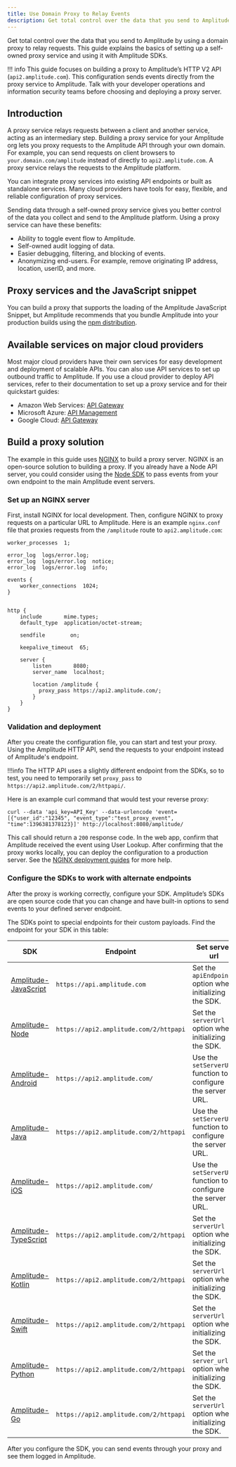 ```yaml
---
title: Use Domain Proxy to Relay Events
description: Get total control over the data that you send to Amplitude by using a domain proxy to relay requests. This guide explains the basics of setting up a self-owned proxy service and using it with Amplitude SDKs.
---
```


Get total control over the data that you send to Amplitude by using a domain proxy to relay requests.
 This guide explains the basics of setting up a self-owned proxy service and using it with Amplitude SDKs.

!!! info
    This guide focuses on building a proxy to Amplitude’s HTTP V2 API (`api2.amplitude.com`). This configuration sends events directly from the proxy service to Amplitude.
     Talk with your developer operations and information security teams before choosing and deploying a proxy server.

## Introduction

A proxy service relays requests between a client and another service, acting as an intermediary step.
 Building a proxy service for your Amplitude org lets you proxy requests to the Amplitude API through your own domain.
 For example, you can send requests on client browsers to `your.domain.com/amplitude` instead of directly to `api2.amplitude.com`. A proxy service relays the requests to the Amplitude platform.

You can integrate proxy services into existing API endpoints or built as standalone services. Many cloud providers have tools for easy, flexible, and reliable configuration of proxy services.

Sending data through a self-owned proxy service gives you better control of the data you collect and send to the Amplitude platform. Using a proxy service can have these benefits:

- Ability to toggle event flow to Amplitude.
- Self-owned audit logging of data.
- Easier debugging, filtering, and blocking of events.
- Anonymizing end-users. For example, remove originating IP address, location, userID, and more.

## Proxy services and the JavaScript snippet

You can build a proxy that supports the loading of the Amplitude JavaScript Snippet, but Amplitude recommends that you bundle Amplitude into your production builds using the [npm distribution](https://www.npmjs.com/package/amplitude-js).

## Available services on major cloud providers

Most major cloud providers have their own services for easy development and deployment of scalable APIs. You can also use API services to set up outbound traffic to Amplitude.
 If you use a cloud provider to deploy API services, refer to their documentation to set up a proxy service and for their quickstart guides:

- Amazon Web Services: [API Gateway](https://aws.amazon.com/api-gateway/resources/)
- Microsoft Azure: [API Management](https://docs.microsoft.com/en-us/azure/api-management/api-management-key-concepts)
- Google Cloud: [API Gateway](https://cloud.google.com/api-gateway/docs)

## Build a proxy solution

The example in this guide uses [NGINX](https://nginx.org/en/) to build a proxy server. NGINX is an open-source solution to building a proxy.
 If you already have a Node API server, you could consider using the [Node SDK](https://github.com/amplitude/Amplitude-Node/) to pass events from your own endpoint to the main Amplitude event servers.

### Set up an NGINX server

First, install NGINX for local development. Then, configure NGINX to proxy requests on a particular URL to Amplitude.
 Here is an example `nginx.conf` file that proxies requests from the `/amplitude` route to `api2.amplitude.com`:
<!-- vale off -->
``` title="nginx.conf"
worker_processes  1;

error_log  logs/error.log;
error_log  logs/error.log  notice;
error_log  logs/error.log  info;

events {
    worker_connections  1024;
}


http {
    include       mime.types;
    default_type  application/octet-stream;

    sendfile        on;

    keepalive_timeout  65;

    server {
        listen       8080;
        server_name  localhost;

        location /amplitude {
          proxy_pass https://api2.amplitude.com/;
        }
    }
}
```
<!-- vale on -->
### Validation and deployment

After you create the configuration file, you can start and test your proxy. Using the Amplitude HTTP API, send the requests to your endpoint instead of Amplitude's endpoint.

!!!info
    The HTTP API uses a slightly different endpoint from the SDKs, so to test, you need to temporarily set `proxy_pass` to `https://api2.amplitude.com/2/httpapi/`.

Here is an example curl command that would test your reverse proxy:

```curl
curl --data 'api_key=API_Key' --data-urlencode 'event=[{"user_id":"12345", "event_type":"test_proxy_event", "time":1396381378123}]' http://localhost:8080/amplitude/
```

This call should return a `200` response code. In the web app, confirm that Amplitude received the event using User Lookup.
 After confirming that the proxy works locally, you can deploy the configuration to a production server. See the [NGINX deployment guides](https://docs.nginx.com/nginx/deployment-guides/) for more help.

### Configure the SDKs to work with alternate endpoints

After the proxy is working correctly, configure your SDK. Amplitude’s SDKs are open source code that you can change and have built-in options to send events to your defined server endpoint.

The SDKs point to special endpoints for their custom payloads. Find the endpoint for your SDK in this table: 

|<div class="big-column">SDK</div> | Endpoint | Set server url |
| --- | --- | --- |
| [Amplitude-JavaScript](../data/sdks/javascript/index.md) | `https://api.amplitude.com` | Set the `apiEndpoint` option when initializing the SDK. |
| [Amplitude-Node](../data/sdks/node/index.md) | `https://api2.amplitude.com/2/httpapi` | Set the `serverUrl` option when initializing the SDK. |
| [Amplitude-Android](../data/sdks/android/index.md)| `https://api2.amplitude.com/` | Use the `setServerUrl` function to configure the server URL. |
| [Amplitude-Java](../data/sdks/java/index.md) | `https://api2.amplitude.com/2/httpapi` | Use the `setServerUrl` function to configure the server URL. |
| [Amplitude-iOS](../data/sdks/ios/index.md) | `https://api2.amplitude.com/` | Use the `setServerUrl` function to configure the server URL. |
| [Amplitude-TypeScript](../data/sdks/typescript-browser/index.md) | `https://api2.amplitude.com/2/httpapi` | Set the `serverUrl` option when initializing the SDK. |
| [Amplitude-Kotlin](../data/sdks/android-kotlin/index.md) | `https://api2.amplitude.com/2/httpapi` | Set the `serverUrl` option when initializing the SDK. |
| [Amplitude-Swift](../data/sdks/ios-swift/index.md) | `https://api2.amplitude.com/2/httpapi` | Set the `serverUrl` option when initializing the SDK. |
| [Amplitude-Python](../data/sdks/python/index.md) | `https://api2.amplitude.com/2/httpapi` | Set the `server_url` option when initializing the SDK.|
| [Amplitude-Go](../data/sdks/go/index.md) | `https://api2.amplitude.com/2/httpapi` |  Set the `serverUrl` option when initializing the SDK. |

After you configure the SDK, you can send events through your proxy and see them logged in Amplitude.
